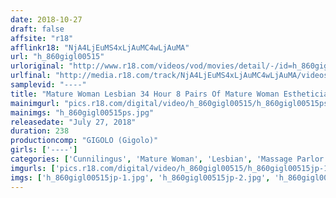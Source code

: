 ```yaml
---
date: 2018-10-27
draft: false
affsite: "r18"
afflinkr18: "NjA4LjEuMS4xLjAuMC4wLjAuMA"
url: "h_860gigl00515"
urloriginal: "http://www.r18.com/videos/vod/movies/detail/-/id=h_860gigl00515"
urlfinal: "http://media.r18.com/track/NjA4LjEuMS4xLjAuMC4wLjAuMA/videos/vod/movies/detail/-/id=h_860gigl00515"
samplevid: "----"
title: "Mature Woman Lesbian 34 Hour 8 Pairs Of Mature Woman Estheticians & Mature Women"
mainimgurl: "pics.r18.com/digital/video/h_860gigl00515/h_860gigl00515ps.jpg"
mainimgs: "h_860gigl00515ps.jpg"
releasedate: "July 27, 2018"
duration: 238
productioncomp: "GIGOLO (Gigolo)"
girls: ['----']
categories: ['Cunnilingus', 'Mature Woman', 'Lesbian', 'Massage Parlor', 'Vibrator', 'Fingering', 'Lotion', 'Lesbian Kissing', 'Over 4 Hours']
imgurls: ['pics.r18.com/digital/video/h_860gigl00515/h_860gigl00515jp-1.jpg', 'pics.r18.com/digital/video/h_860gigl00515/h_860gigl00515jp-2.jpg', 'pics.r18.com/digital/video/h_860gigl00515/h_860gigl00515jp-3.jpg', 'pics.r18.com/digital/video/h_860gigl00515/h_860gigl00515jp-4.jpg', 'pics.r18.com/digital/video/h_860gigl00515/h_860gigl00515jp-5.jpg', 'pics.r18.com/digital/video/h_860gigl00515/h_860gigl00515jp-6.jpg', 'pics.r18.com/digital/video/h_860gigl00515/h_860gigl00515jp-7.jpg', 'pics.r18.com/digital/video/h_860gigl00515/h_860gigl00515jp-8.jpg', 'pics.r18.com/digital/video/h_860gigl00515/h_860gigl00515jp-9.jpg', 'pics.r18.com/digital/video/h_860gigl00515/h_860gigl00515jp-10.jpg', 'pics.r18.com/digital/video/h_860gigl00515/h_860gigl00515jp-11.jpg', 'pics.r18.com/digital/video/h_860gigl00515/h_860gigl00515jp-12.jpg', 'pics.r18.com/digital/video/h_860gigl00515/h_860gigl00515jp-13.jpg', 'pics.r18.com/digital/video/h_860gigl00515/h_860gigl00515jp-14.jpg', 'pics.r18.com/digital/video/h_860gigl00515/h_860gigl00515jp-15.jpg', 'pics.r18.com/digital/video/h_860gigl00515/h_860gigl00515jp-16.jpg', 'pics.r18.com/digital/video/h_860gigl00515/h_860gigl00515jp-17.jpg', 'pics.r18.com/digital/video/h_860gigl00515/h_860gigl00515jp-18.jpg', 'pics.r18.com/digital/video/h_860gigl00515/h_860gigl00515jp-19.jpg', 'pics.r18.com/digital/video/h_860gigl00515/h_860gigl00515jp-20.jpg']
imgs: ['h_860gigl00515jp-1.jpg', 'h_860gigl00515jp-2.jpg', 'h_860gigl00515jp-3.jpg', 'h_860gigl00515jp-4.jpg', 'h_860gigl00515jp-5.jpg', 'h_860gigl00515jp-6.jpg', 'h_860gigl00515jp-7.jpg', 'h_860gigl00515jp-8.jpg', 'h_860gigl00515jp-9.jpg', 'h_860gigl00515jp-10.jpg', 'h_860gigl00515jp-11.jpg', 'h_860gigl00515jp-12.jpg', 'h_860gigl00515jp-13.jpg', 'h_860gigl00515jp-14.jpg', 'h_860gigl00515jp-15.jpg', 'h_860gigl00515jp-16.jpg', 'h_860gigl00515jp-17.jpg', 'h_860gigl00515jp-18.jpg', 'h_860gigl00515jp-19.jpg', 'h_860gigl00515jp-20.jpg']
---
```

